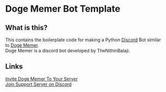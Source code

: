 # Doge Memer Bot Template
## What is this?
This contains the boilerplate code for making a Python [Discord](https://discord.com/) Bot similar to [Doge Memer](https://discordbotlist.com/bots/doge-memer).          
Doge Memer is a discord bot developed by TheNithinBalaji.       

## Links       
[Invite Doge Memer To Your Server](https://discordbotlist.com/bots/doge-memer)           
[Join Support Server on Discord](https://discord.gg/Xqgzyngnda)  
